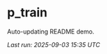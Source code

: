# p_train

Auto-updating README demo.

<!--START_SECTION:status-->
_Last run: 2025-09-03 15:35 UTC_
<!--END_SECTION:status-->






































































































































































































































































































